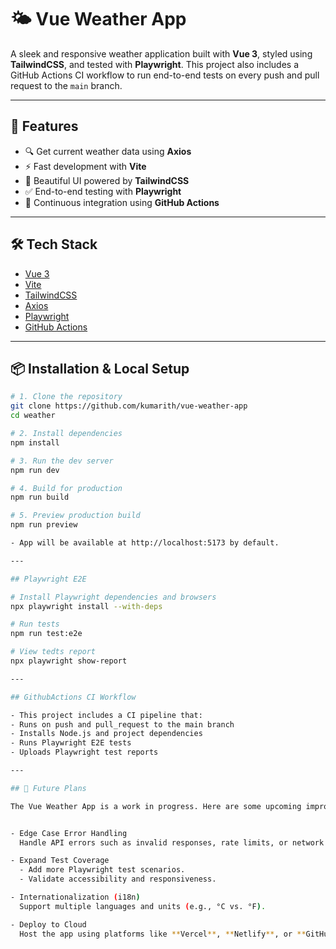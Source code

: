 # 🌤️ Vue Weather App

A sleek and responsive weather application built with **Vue 3**, styled using **TailwindCSS**, and tested with **Playwright**. This project also includes a GitHub Actions CI workflow to run end-to-end tests on every push and pull request to the `main` branch.

---

## 🚀 Features

- 🔍 Get current weather data using **Axios**
- ⚡ Fast development with **Vite**
- 🎨 Beautiful UI powered by **TailwindCSS**
- ✅ End-to-end testing with **Playwright**
- 🔁 Continuous integration using **GitHub Actions**

---

## 🛠️ Tech Stack

- [Vue 3](https://vuejs.org/)
- [Vite](https://vitejs.dev/)
- [TailwindCSS](https://tailwindcss.com/)
- [Axios](https://axios-http.com/)
- [Playwright](https://playwright.dev/)
- [GitHub Actions](https://github.com/features/actions)

---

## 📦 Installation & Local Setup

```bash
# 1. Clone the repository
git clone https://github.com/kumarith/vue-weather-app
cd weather

# 2. Install dependencies
npm install

# 3. Run the dev server
npm run dev

# 4. Build for production
npm run build

# 5. Preview production build
npm run preview

- App will be available at http://localhost:5173 by default.

---

## Playwright E2E

# Install Playwright dependencies and browsers
npx playwright install --with-deps

# Run tests
npm run test:e2e

# View tedts report
npx playwright show-report

---

## GithubActions CI Workflow 

- This project includes a CI pipeline that:
- Runs on push and pull_request to the main branch
- Installs Node.js and project dependencies
- Runs Playwright E2E tests
- Uploads Playwright test reports

---

## 🔮 Future Plans

The Vue Weather App is a work in progress. Here are some upcoming improvements and features planned:


- Edge Case Error Handling
  Handle API errors such as invalid responses, rate limits, or network failures more gracefully.

- Expand Test Coverage 
  - Add more Playwright test scenarios.
  - Validate accessibility and responsiveness.

- Internationalization (i18n)
  Support multiple languages and units (e.g., °C vs. °F).

- Deploy to Cloud 
  Host the app using platforms like **Vercel**, **Netlify**, or **GitHub Pages**.


